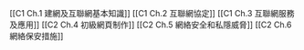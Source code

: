 [[C1 Ch.1 建網及互聯網基本知識]]
[[C1 Ch.2 互聯網協定]]
[[C1 Ch.3 互聯網服務及應用]]
[[C2 Ch.4 初級網頁制作]]
[[C2 Ch.5 網絡安全和私隱威脅]]
[[C2 Ch.6 網絡保安措施]]
